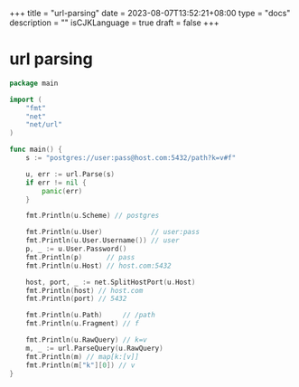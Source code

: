 +++
title = "url-parsing"
date = 2023-08-07T13:52:21+08:00
type = "docs"
description = ""
isCJKLanguage = true
draft = false
+++

# url parsing

```go
package main

import (
	"fmt"
	"net"
	"net/url"
)

func main() {
	s := "postgres://user:pass@host.com:5432/path?k=v#f"

	u, err := url.Parse(s)
	if err != nil {
		panic(err)
	}

	fmt.Println(u.Scheme) // postgres

	fmt.Println(u.User)            // user:pass
	fmt.Println(u.User.Username()) // user
	p, _ := u.User.Password()
	fmt.Println(p)      // pass
	fmt.Println(u.Host) // host.com:5432

	host, port, _ := net.SplitHostPort(u.Host)
	fmt.Println(host) // host.com
	fmt.Println(port) // 5432

	fmt.Println(u.Path)     // /path
	fmt.Println(u.Fragment) // f

	fmt.Println(u.RawQuery) // k=v
	m, _ := url.ParseQuery(u.RawQuery)
	fmt.Println(m) // map[k:[v]]
	fmt.Println(m["k"][0]) // v
}

```


